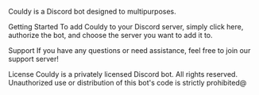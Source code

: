 Couldy is a Discord bot designed to multipurposes.

Getting Started
To add Couldy to your Discord server, simply click here, authorize the bot, and choose the server you want to add it to.

Support
If you have any questions or need assistance, feel free to join our support server!

License
Couldy is a privately licensed Discord bot. All rights reserved. Unauthorized use or distribution of this bot's code is strictly prohibited@
